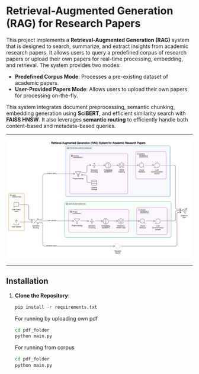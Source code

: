 # Retrieval-Augmented Generation (RAG) for Research Papers

This project implements a **Retrieval-Augmented Generation (RAG)** system that is designed to search, summarize, and extract insights from academic research papers. It allows users to query a predefined corpus of research papers or upload their own papers for real-time processing, embedding, and retrieval. The system provides two modes:

- **Predefined Corpus Mode**: Processes a pre-existing dataset of academic papers.
- **User-Provided Papers Mode**: Allows users to upload their own papers for processing on-the-fly.

This system integrates document preprocessing, semantic chunking, embedding generation using **SciBERT**, and efficient similarity search with **FAISS HNSW**. It also leverages **semantic routing** to efficiently handle both content-based and metadata-based queries.

---

![Architecture Diagram](diagram.svg)


---


## Installation

1. **Clone the Repository**:

   ```bash
   pip install -r requirements.txt
   ```

   For running by uploading own pdf

   ```bash
   cd pdf_folder
   python main.py
   ```

   For running from corpus
      ```bash
   cd pdf_folder
   python main.py
   ```
      
